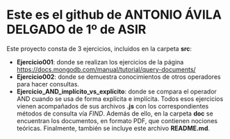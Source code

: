 # Este es el github de **ANTONIO ÁVILA DELGADO** de 1º de ASIR
Este proyecto consta de 3 ejercicios, incluidos en la carpeta **src**:
* **Ejercicio001**: donde se realizan los ejercicios de la página https://docs.mongodb.com/manual/tutorial/query-documents/
* **Ejercicio002**: donde se demuestra conocimientos de otros operadores para hacer consultas.
* **Ejercicio_AND_implícito_vs_explícito**: donde se compara el operador AND cuando se usa de forma explícita e implícita.
Todos esos ejercicios vienen acompañados de sus archivos **.js** con los correspondientes métodos de consulta vía *FIND*.
Además de ello, en la carpeta **doc** se encuentran los documentos, en formato PDF, que contienen nociones teóricas.
Finalmente, también se incluye este archivo **README.md**.